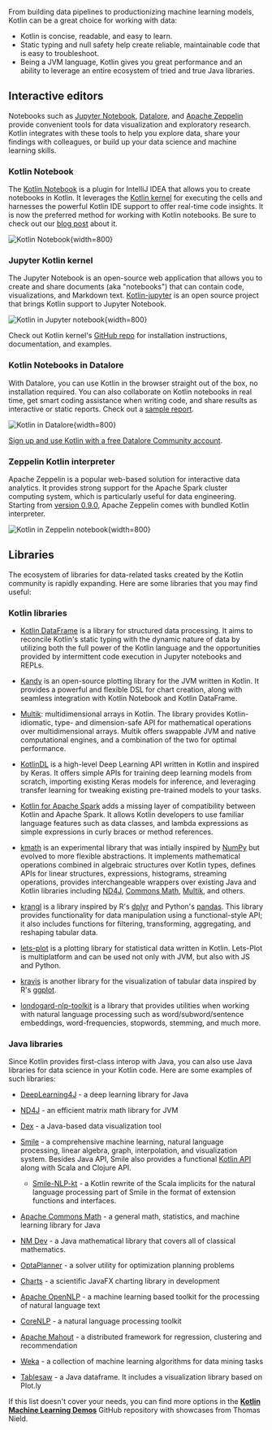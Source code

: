 [//]: # (title: Kotlin for data science)

From building data pipelines to productionizing machine learning models, Kotlin can be a great choice for 
working with data:
* Kotlin is concise, readable, and easy to learn.
* Static typing and null safety help create reliable, maintainable code that is easy to troubleshoot. 
* Being a JVM language, Kotlin gives you great performance and an ability to leverage an entire ecosystem 
of tried and true Java libraries. 

## Interactive editors

Notebooks such as [Jupyter Notebook](https://jupyter.org/), [Datalore](http://jetbrains.com/datalore), and [Apache Zeppelin](https://zeppelin.apache.org/) provide 
convenient tools for data visualization and exploratory research.
Kotlin integrates with these tools to help you explore data, share your findings with 
colleagues, or build up your data science and machine learning skills.

### Kotlin Notebook

The [Kotlin Notebook](https://plugins.jetbrains.com/plugin/16340-kotlin-notebook) is a plugin for IntelliJ IDEA that
allows you to create notebooks in Kotlin. It leverages the [Kotlin kernel](#jupyter-kotlin-kernel) for executing the
cells and harnesses the powerful Kotlin IDE support to offer real-time code insights. It is now the preferred method
for working with Kotlin notebooks. Be sure to check out our [blog post](https://blog.jetbrains.com/kotlin/2023/07/introducing-kotlin-notebook/) about it.

![Kotlin Notebook](kotlin-notebook.png){width=800}

### Jupyter Kotlin kernel

The Jupyter Notebook is an open-source web application that allows you to create and share documents 
(aka "notebooks") that can contain code, visualizations, and Markdown text. 
[Kotlin-jupyter](https://github.com/Kotlin/kotlin-jupyter) is an open source project that brings Kotlin 
support to Jupyter Notebook. 

![Kotlin in Jupyter notebook](kotlin-jupyter-kernel.png){width=800}

Check out Kotlin kernel's [GitHub repo](https://github.com/Kotlin/kotlin-jupyter) for installation 
instructions, documentation, and examples.

### Kotlin Notebooks in Datalore

With Datalore, you can use Kotlin in the browser straight out of the box, no installation required.
You can also collaborate on Kotlin notebooks in real time, get smart coding assistance when writing code, and share results as interactive or static reports.
Check out a [sample report](https://datalore.jetbrains.com/view/report/9YLrg20eesVX2cQu1FKLiZ).

![Kotlin in Datalore](kotlin-datalore.png){width=800}

[Sign up and use Kotlin with a free Datalore Community account](https://datalore.jetbrains.com/).

### Zeppelin Kotlin interpreter

Apache Zeppelin is a popular web-based solution for interactive data analytics. It provides strong support 
for the Apache Spark cluster computing system, which is particularly useful for data engineering. 
Starting from [version 0.9.0](https://zeppelin.apache.org/docs/0.9.0-preview1/), Apache Zeppelin comes with 
bundled Kotlin interpreter. 

![Kotlin in Zeppelin notebook](kotlin-zeppelin-interpreter.png){width=800}

## Libraries

The ecosystem of libraries for data-related tasks created by the Kotlin community is rapidly expanding. 
Here are some libraries that you may find useful:

### Kotlin libraries

* [Kotlin DataFrame](https://github.com/Kotlin/dataframe) is a library for structured data processing. It aims to
  reconcile Kotlin's static typing with the dynamic nature of data by utilizing both the full power of the Kotlin language
  and the opportunities provided by intermittent code execution in Jupyter notebooks and REPLs.

* [Kandy](https://kotlin.github.io/kandy/welcome.html) is an open-source plotting library for the JVM written in Kotlin.
  It provides a powerful and flexible DSL for chart creation,
  along with seamless integration with Kotlin Notebook and Kotlin DataFrame. 

* [Multik](https://github.com/Kotlin/multik): multidimensional arrays in Kotlin. The library provides Kotlin-idiomatic, 
  type- and dimension-safe API for mathematical operations over multidimensional arrays. Multik offers swappable 
  JVM and native computational engines, and a combination of the two for optimal performance.

* [KotlinDL](https://github.com/jetbrains/kotlindl) is a high-level Deep Learning API written in Kotlin and inspired
  by Keras. It offers simple APIs for training deep learning models from scratch, importing existing Keras models
  for inference, and leveraging transfer learning for tweaking existing pre-trained models to your tasks.

* [Kotlin for Apache Spark](https://github.com/JetBrains/kotlin-spark-api) adds a missing layer of compatibility between
  Kotlin and Apache Spark. It allows Kotlin developers to use familiar language features such as data classes, and
  lambda expressions as simple expressions in curly braces or method references.

* [kmath](https://github.com/mipt-npm/kmath) is an experimental library that was intially inspired by
[NumPy](https://numpy.org/) but evolved to more flexible abstractions. It implements mathematical operations combined in
algebraic structures over Kotlin types, defines APIs for linear structures, expressions, histograms, streaming operations,
provides interchangeable wrappers over existing Java and Kotlin libraries including
[ND4J](https://github.com/eclipse/deeplearning4j/tree/master/nd4j),
[Commons Math](https://commons.apache.org/proper/commons-math/), [Multik](https://github.com/Kotlin/multik), and others.

* [krangl](https://github.com/holgerbrandl/krangl) is a library inspired by R's [dplyr](https://dplyr.tidyverse.org/)
and Python's [pandas](https://pandas.pydata.org/). This library provides functionality for data manipulation using
a functional-style API; it also includes functions for filtering, transforming, aggregating, and reshaping tabular data.

* [lets-plot](https://github.com/JetBrains/lets-plot) is a plotting library for statistical data written in Kotlin.
Lets-Plot is multiplatform and can be used not only with JVM, but also with JS and Python. 

* [kravis](https://github.com/holgerbrandl/kravis) is another library for the visualization of tabular data inspired by
R's [ggplot](https://ggplot2.tidyverse.org/).

* [londogard-nlp-toolkit](https://github.com/londogard/londogard-nlp-toolkit/) is a library that provides utilities when working with natural language processing such as word/subword/sentence embeddings, word-frequencies, stopwords, stemming, and much more.

### Java libraries

Since Kotlin provides first-class interop with Java, you can also use Java libraries for data science in your Kotlin code.
Here are some examples of such libraries:

* [DeepLearning4J](https://deeplearning4j.konduit.ai) - a deep learning library for Java

* [ND4J](https://github.com/eclipse/deeplearning4j/tree/master/nd4j) - an efficient matrix math library for JVM

* [Dex](https://github.com/PatMartin/Dex) - a Java-based data visualization tool

* [Smile](https://github.com/haifengl/smile) - a comprehensive machine learning, natural language processing,
linear algebra, graph, interpolation, and visualization system. Besides Java API, Smile also provides a functional
[Kotlin API](https://haifengl.github.io/api/kotlin/smile-kotlin/index.html) along with Scala and Clojure API.
   * [Smile-NLP-kt](https://github.com/londogard/smile-nlp-kt) - a Kotlin rewrite of the Scala implicits for the natural
   language processing part of Smile in the format of extension functions and interfaces.

* [Apache Commons Math](https://commons.apache.org/proper/commons-math/) - a general math, statistics, and machine learning
library for Java

* [NM Dev](https://nm.dev/) - a Java mathematical library that covers all of classical mathematics.

* [OptaPlanner](https://www.optaplanner.org/) - a solver utility for optimization planning problems

* [Charts](https://github.com/HanSolo/charts) - a scientific JavaFX charting library in development

* [Apache OpenNLP](https://opennlp.apache.org/) - a machine learning based toolkit for the processing of natural language text

* [CoreNLP](https://stanfordnlp.github.io/CoreNLP/) - a natural language processing toolkit

* [Apache Mahout](https://mahout.apache.org/) - a distributed framework for regression, clustering and recommendation

* [Weka](https://www.cs.waikato.ac.nz/ml/index.html) - a collection of machine learning algorithms for data mining tasks

* [Tablesaw](https://github.com/jtablesaw/tablesaw) - a Java dataframe. It includes a visualization library based on Plot.ly

If this list doesn't cover your needs, you can find more options in the 
**[Kotlin Machine Learning Demos](https://github.com/thomasnield/kotlin-machine-learning-demos)** GitHub repository with showcases from Thomas Nield.
